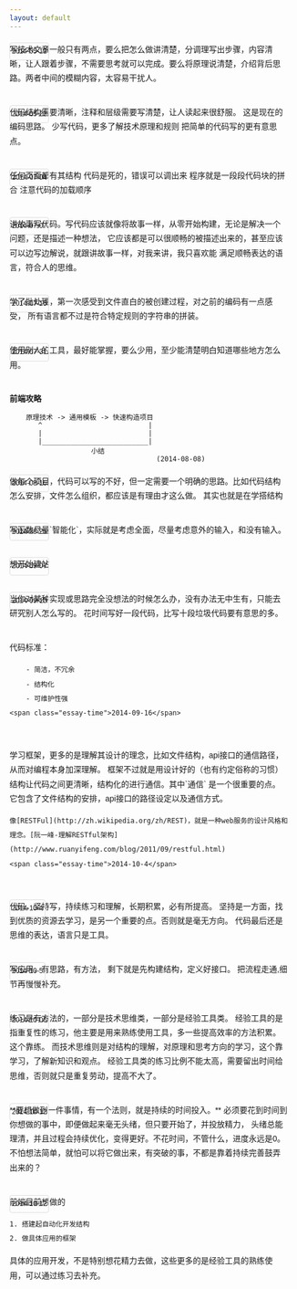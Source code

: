 ```yaml
---
layout: default
---
```


<style>
    .essay-time {
        border: 1px solid #ddd;
        -webkit-border-radius: 4px;
        -ms-border-radius: 4px;
        -o-border-radius: 4px;
        border-radius: 4px;
        font-size: 12px;
        padding: 2px 3px;

        position: absolute;
        left: 0px;
        top: 0;
        
    }
    .essay-snippet {
        padding: 0px 15px 15px 0px;
        font-family: '微软雅黑', sans-serif;       
        position: relative;
        line-height: 1.8em;
        margin: 20px 0;
    }
</style>

<div class="essay-snippet">
    写技术文章一般只有两点，要么把怎么做讲清楚，分调理写出步骤，内容清晰，让人跟着步骤，不需要思考就可以完成。要么将原理说清楚，介绍背后思路。两者中间的模糊内容，太容易干扰人。<span class="essay-time">2014-05-12</span>
</div>


<div class="essay-snippet">
代码结构需要清晰，注释和层级需要写清楚，让人读起来很舒服。
这是现在的编码思路。
少写代码，更多了解技术原理和规则 
把简单的代码写的更有意思点。<span class="essay-time">2014-05-22</span>
</div>

<div class="essay-snippet">
任何页面都有其结构
代码是死的，错误可以调出来
程序就是一段段代码块的拼合
注意代码的加载顺序 <span class="essay-time">2014-07-04</span>
</div>

<div class="essay-snippet">
讲故事写代码。写代码应该就像将故事一样，从零开始构建，无论是解决一个问题，还是描述一种想法，
它应该都是可以很顺畅的被描述出来的，甚至应该可以边写边解说，就跟讲故事一样，对我来讲，我只喜欢能
满足顺畅表达的语言，符合人的思维。 <span class="essay-time">2014-07-07</span>
</div>

<div class="essay-snippet">
学了批处理，第一次感受到文件直白的被创建过程，对之前的编码有一点感受，
所有语言都不过是符合特定规则的字符串的拼装。 <span class="essay-time">2014-07-15</span>
</div>

<div class="essay-snippet">
使用别人的工具，最好能掌握，要么少用，至少能清楚明白知道哪些地方怎么用。 <span class="essay-time">2014-07-31</span>
</div>


**前端攻略**<br>

        原理技术 -> 通用模板 -> 快速构造项目  
           ^                          |
           |                          |
           |__________________________|
                        小结
                                        (2014-08-08)


<div class="essay-snippet">
做每个项目，代码可以写的不好，但一定需要一个明确的思路。比如代码结构怎么安排，文件怎么组织，都应该是有理由才这么做。
其实也就是在学搭结构 <span class="essay-time">2014-08-16</span>
</div>


<div class="essay-snippet">
    写函数尽量`智能化`，实际就是考虑全面，尽量考虑意外的输入，和没有输入。
    <span class="essay-time">2014-08-25</span>
</div>


<div class="essay-snippet">
    想开始建站
    <span class="essay-time">2014-09-07</span>
</div>


<div class="essay-snippet">
    当你对某种实现或思路完全没想法的时候怎么办，没有办法无中生有，只能去
    研究别人怎么写的。
    花时间写好一段代码，比写十段垃圾代码要有意思的多。
    <span class="essay-time">2014-09-10</span>
</div>


<div class="essay-snippet">
    代码标准：

        - 简洁，不冗余
        - 结构化
        - 可维护性强
    <span class="essay-time">2014-09-16</span>
</div>

<div class="essay-snippet">
    学习框架，更多的是理解其设计的理念，比如文件结构，api接口的通信路径，从而对编程本身加深理解。
    框架不过就是用设计好的（也有约定俗称的习惯）结构让代码之间更清晰，结构化的进行通信。其中`通信`
    是一个很重要的点。它包含了文件结构的安排，api接口的路径设定以及通信方式。

    像[RESTFul](http://zh.wikipedia.org/zh/REST)，就是一种web服务的设计风格和理念。[阮一峰-理解RESTful架构](http://www.ruanyifeng.com/blog/2011/09/restful.html)
    <span class="essay-time">2014-10-4</span>
</div>

<div class="essay-snippet">
    代码，坚持写，持续练习和理解，长期积累，必有所提高。
    坚持是一方面，找到优质的资源去学习，是另一个重要的点。否则就是毫无方向。
    代码最后还是思维的表达，语言只是工具。
    <span class="essay-time">2014-10-4</span>
</div>

<div class="essay-snippet">
    写应用，有思路，有方法，
    剩下就是先构建结构，定义好接口。
    把流程走通,细节再慢慢补充。
    <span class="essay-time">2014-10-5</span>
</div>

<div class="essay-snippet">
    练习是有方法的，一部分是技术思维类，一部分是经验工具类。
    经验工具的是指重复性的练习，他主要是用来熟练使用工具，多一些提高效率的方法积累。
    这个靠练。
    而技术思维则是对结构的理解，对原理和思考方向的学习，这个靠学习，了解新知识和观点。
    经验工具类的练习比例不能太高，需要留出时间给思维，否则就只是重复劳动，提高不大了。
    <span class="essay-time">2014-10-06</span>
</div>

<div class="essay-snippet">
   **要想做到一件事情，有一个法则，就是持续的时间投入。**
   必须要花到时间到你想做的事中，即便做起来毫无头绪，但只要开始了，并投放精力，
   头绪总能理清，并且过程会持续优化，变得更好。不花时间，不管什么，进度永远是0。
   不怕想法简单，就怕可以将它做出来，有突破的事，不都是靠着持续完善鼓弄出来的？
    <span class="essay-time">2014-10-12</span>
</div>

<div class="essay-snippet">
   前端目前想做的
   
    1. 搭建起自动化开发结构
    2. 做具体应用的框架

   具体的应用开发，不是特别想花精力去做，这些更多的是经验工具的熟练使用，可以通过练习去补充。
    <span class="essay-time">2014-10-12</span>
</div>

